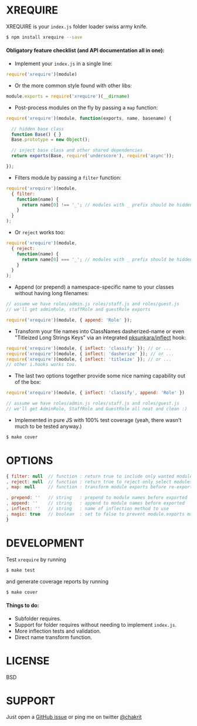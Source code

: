 # XREQUIRE

XREQUIRE is your `index.js` folder loader swiss army knife.

```sh
$ npm install xrequire --save
```

#### Obligatory feature checklist (and API documentation all in one):

* Implement your `index.js` in a single line:

```js
require('xrequire')(module)
```

* Or the more common style found with other libs:

```js
module.exports = require('xrequire')(__dirname)
```

* Post-process modules on the fly by passing a `map` function:

```js
require('xrequire')(module, function(exports, name, basename) {

  // hidden base class
  function Base() { }
  Base.prototype = new Object();

  // inject base class and other shared dependencies
  return exports(Base, require('underscore'), require('async'));

});
```

* Filters module by passing a `filter` function:

```js
require('xrequire')(module,
  { filter:
    function(name) {
      return name[0] !== '_'; // modules with _ prefix should be hidden
    }
  }
);
```

* Or `reject` works too:

```js
require('xrequire')(module,
  { reject:
    function(name) {
      return name[0] === '_'; // modules with _ prefix should be hidden
    }
  }
);
```

* Append (or prepend) a namespace-specific name to your classes without having long filenames:

```js
// assume we have roles/admin.js roles/staff.js and roles/guest.js
// we'll get adminRole, staffRole and guestRole exports

require('xrequire')(module, { append: 'Role' });
```

* Transform your file names into ClassNames dasherized-name or even "Titleized Long Strings Keys" via
  an integrated [pksunkara/inflect](https://github.com/pksunkara/inflect) hook:

```js
require('xrequire')(module, { inflect: 'classify' }); // or ...
require('xrequire')(module, { inflect: 'dasherize' }); // or ...
require('xrequire')(module, { inflect: 'titleize' }); // or ...
// other i.hooks works too.
```

* The last two options together provide some nice naming capability out of the box:

```js
require('xrequire')(module, { inflect: 'classify', append: 'Role' })

// assume we have roles/admin.js roles/staff.js and roles/guest.js
// we'll get AdminRole, StaffRole and GuestRole all neat and clean :)
```

* Implemented in pure JS with 100% test coverage (yeah, there wasn't much to be tested anyway.)

```sh
$ make cover
```

# OPTIONS

```js
{ filter: null  // function : return true to include only wanted modules
, reject: null  // function : return true to reject only select modules
, map: null     // function : transform module exports before re-exporting it

, prepend: ''   // string   : prepend to module names before exported
, append: ''    // string   : append to module names before exported
, inflect: ''   // string   : name of inflection method to use
, magic: true   // boolean  : set to false to prevent module.exports magic
}
```

# DEVELOPMENT

Test `xrequire` by running

```sh
$ make test
```

and generate coverage reports by running

```sh
$ make cover
```

#### Things to do:

* Subfolder requires.
* Support for folder requires without needing to implement `index.js`.
* More inflection tests and validation.
* Direct name transform function.

# LICENSE

BSD

# SUPPORT

Just open a [GitHub issue](https://github.com/chakrit/xrequire/issues) or ping
me on twitter [@chakrit](http://twitter.com/chakrit)


